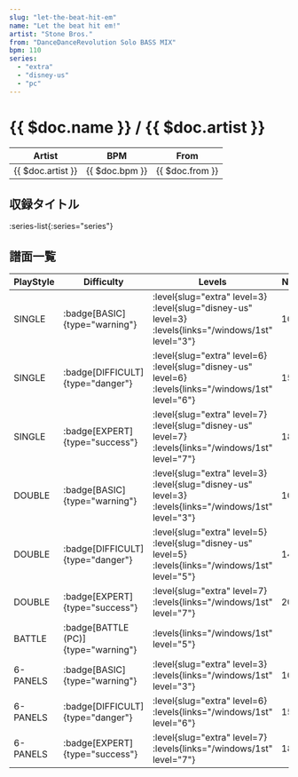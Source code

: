 ```yaml
---
slug: "let-the-beat-hit-em"
name: "Let the beat hit em!"
artist: "Stone Bros."
from: "DanceDanceRevolution Solo BASS MIX"
bpm: 110
series:
  - "extra"
  - "disney-us"
  - "pc"
---
```


# {{ $doc.name }} / {{ $doc.artist }}

|Artist|BPM|From|
|------|---|----|
|{{ $doc.artist }}|{{ $doc.bpm }}|{{ $doc.from }}|

## 収録タイトル

:series-list{:series="series"}

## 譜面一覧

|PlayStyle|Difficulty|Levels|Notes|Movie|
|---------|----------|------|-----|-----|
|SINGLE| :badge[BASIC]{type="warning"}|<div class="field is-grouped is-grouped-multiline"> :level{slug="extra" level=3} :level{slug="disney-us" level=3} :levels{links="/windows/1st" level="3"}</div>|102/0||
|SINGLE| :badge[DIFFICULT]{type="danger"}|<div class="field is-grouped is-grouped-multiline"> :level{slug="extra" level=6} :level{slug="disney-us" level=6} :levels{links="/windows/1st" level="6"}</div>|151/0||
|SINGLE| :badge[EXPERT]{type="success"}|<div class="field is-grouped is-grouped-multiline"> :level{slug="extra" level=7} :level{slug="disney-us" level=7} :levels{links="/windows/1st" level="7"}</div>|185/0||
|DOUBLE| :badge[BASIC]{type="warning"}|<div class="field is-grouped is-grouped-multiline"> :level{slug="extra" level=3} :level{slug="disney-us" level=3} :levels{links="/windows/1st" level="3"}</div>|108/0||
|DOUBLE| :badge[DIFFICULT]{type="danger"}|<div class="field is-grouped is-grouped-multiline"> :level{slug="extra" level=5} :level{slug="disney-us" level=5} :levels{links="/windows/1st" level="5"}</div>|144/0||
|DOUBLE| :badge[EXPERT]{type="success"}|<div class="field is-grouped is-grouped-multiline"> :level{slug="extra" level=7} :levels{links="/windows/1st" level="7"}</div>|201/0||
|BATTLE| :badge[BATTLE (PC)]{type="warning"}| :levels{links="/windows/1st" level="5"}|||
|6-PANELS| :badge[BASIC]{type="warning"}|<div class="field is-grouped is-grouped-multiline"> :level{slug="extra" level=3} :levels{links="/windows/1st" level="3"}</div>|102/0||
|6-PANELS| :badge[DIFFICULT]{type="danger"}|<div class="field is-grouped is-grouped-multiline"> :level{slug="extra" level=6} :levels{links="/windows/1st" level="6"}</div>|151/0||
|6-PANELS| :badge[EXPERT]{type="success"}|<div class="field is-grouped is-grouped-multiline"> :level{slug="extra" level=7} :levels{links="/windows/1st" level="7"}</div>|185/0||
